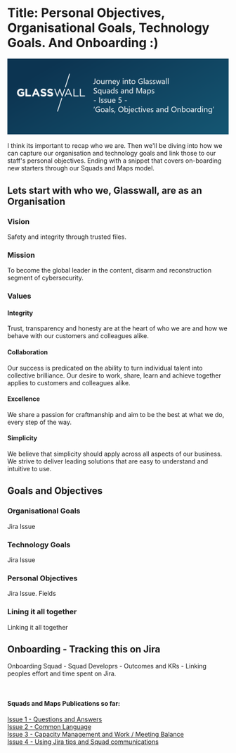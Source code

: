 # Title: Personal Objectives, Organisational Goals, Technology Goals. And Onboarding :)

![image](Pictures/BlogIssue5.png)

I think its important to recap who we are. Then we'll be diving into how we can capture our organisation and technology goals and link those to our staff's personal objectives. Ending with a snippet that covers on-boarding new starters through our Squads and Maps model.


## Lets start with who we, Glasswall, are as an Organisation

### Vision
Safety and integrity through trusted files.

### Mission
To become the global leader in the content, disarm and reconstruction segment of cybersecurity.


### Values
#### Integrity
Trust, transparency and honesty are at the heart of who we are and how we behave with our customers and colleagues alike.
#### Collaboration
Our success is predicated on the ability to turn individual talent into collective brilliance. Our desire to work, share, learn and achieve together applies to customers and colleagues alike.
#### Excellence
We share a passion for craftmanship and aim to be the best at what we do, every step of the way.
#### Simplicity
We believe that simplicity should apply across all aspects of our business. We strive to deliver leading solutions that are easy to understand and intuitive to use.


## Goals and Objectives 

### Organisational Goals

Jira Issue

### Technology Goals

Jira Issue 

### Personal Objectives
Jira Issue. Fields

### Lining it all together
Linking it all together


## Onboarding - Tracking this on Jira

Onboarding Squad - Squad Developrs - Outcomes and KRs - Linking peoples effort and time spent on Jira.


<br/>  

#### Squads and Maps Publications so far:
[Issue 1 - Questions and Answers](https://medium.com/glasswall-engineering/glasswall-squads-and-maps-issue-1-questions-a5056b8c37c9)  
[Issue 2 - Common Language](https://medium.com/glasswall-engineering/slideshare-glasswall-squads-and-maps-part-2-e3b8b222b72f)  
[Issue 3 - Capacity Management and Work / Meeting Balance](https://medium.com/glasswall-engineering/glasswall-squads-and-maps-issue-3-capacity-management-and-work-meeting-balance-cd7660d15100)  
[Issue 4 - Using Jira tips and Squad communications](https://medium.com/glasswall-engineering/jira-tips-and-squad-communications-2bbc7676aa10)
